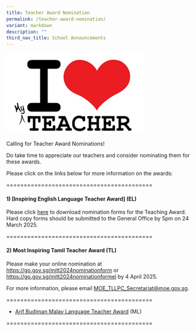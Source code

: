 ```yaml
---
title: Teacher Award Nomination
permalink: /teacher-award-nomination/
variant: markdown
description: ""
third_nav_title: School Announcements
---
```

![](/images/iloveteacher.png)

Calling for Teacher Award Nominations!

Do take time to appreciate our teachers and consider nominating them for these awards.

Please click on the links below for more information on the awards:

==========================================

#### **1) [Inspiring English Language Teacher Award]** (EL)

Please click [here](https://www.languagecouncils.sg/goodenglish/inspiring-teacher-of-english-award/nomination-information) to download nomination forms for the Teaching Award. 
Hard copy forms should be submitted to the General Office by 5pm on 24 March 2025. 

==========================================

#### **2)	Most Inspiring Tamil Teacher Award** (TL)

Please make your online nomination at https://go.gov.sg/mitt2024nominationform or https://go.gov.sg/mitt2024nominationformel by 4 April 2025.

For more information, please email MOE_TLLPC_Secretariat@moe.gov.sg.

==========================================

*   [Arif Budiman Malay Language Teacher Award](https://www.moe.gov.sg/news/press-releases/20240202-nominations-open-for-arif-budiman-malay-language-teacher-award-2024) (ML)

==========================================